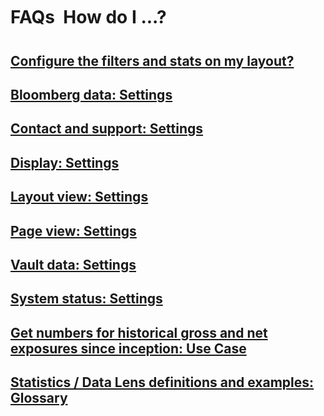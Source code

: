 # FAQs &#151; How do I ...?

## [Configure the filters and stats on my layout?](faq/filters_and_statistics__data_lenses_configuration.md)
## [Bloomberg data: Settings](faq/settings/bloomberg_data.md)
## [Contact and support: Settings](faq/settings/contact_and_support.md)
## [Display: Settings](faq/settings/display_data.md)
## [Layout view: Settings](#layout_settings)
## [Page view: Settings](#page_settings)
## [Vault data: Settings](#vault_settings)
## [System status: Settings](#system_settings)
## [Get numbers for historical gross and net exposures since inception: Use Case](#historicalgross_usecase)
## [Statistics / Data Lens definitions and examples: Glossary](#glossary)

